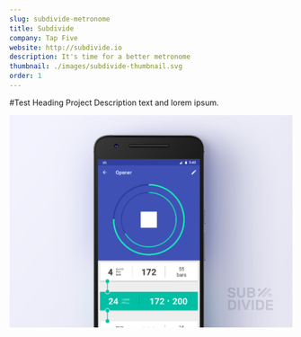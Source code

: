 ```yaml
---
slug: subdivide-metronome
title: Subdivide
company: Tap Five
website: http://subdivide.io
description: It's time for a better metronome
thumbnail: ./images/subdivide-thumbnail.svg
order: 1
---
```


#Test Heading
Project Description text and lorem ipsum.

![](./images/subdivide-cover.png)

<!-- <img src="/assets/static/content/projects/subdivide/subdivide-cover.png" > -->

